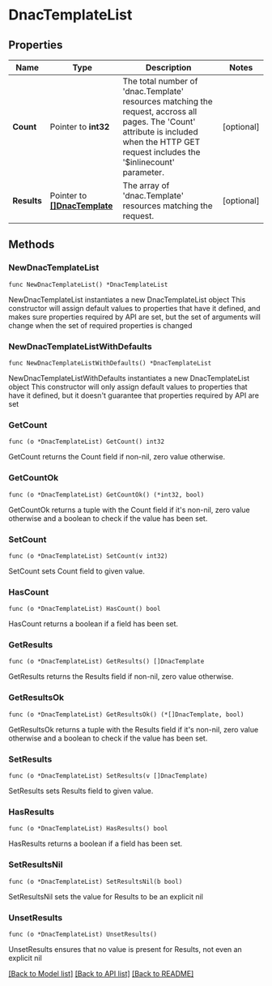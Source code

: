 # DnacTemplateList

## Properties

Name | Type | Description | Notes
------------ | ------------- | ------------- | -------------
**Count** | Pointer to **int32** | The total number of &#39;dnac.Template&#39; resources matching the request, accross all pages. The &#39;Count&#39; attribute is included when the HTTP GET request includes the &#39;$inlinecount&#39; parameter. | [optional] 
**Results** | Pointer to [**[]DnacTemplate**](DnacTemplate.md) | The array of &#39;dnac.Template&#39; resources matching the request. | [optional] 

## Methods

### NewDnacTemplateList

`func NewDnacTemplateList() *DnacTemplateList`

NewDnacTemplateList instantiates a new DnacTemplateList object
This constructor will assign default values to properties that have it defined,
and makes sure properties required by API are set, but the set of arguments
will change when the set of required properties is changed

### NewDnacTemplateListWithDefaults

`func NewDnacTemplateListWithDefaults() *DnacTemplateList`

NewDnacTemplateListWithDefaults instantiates a new DnacTemplateList object
This constructor will only assign default values to properties that have it defined,
but it doesn't guarantee that properties required by API are set

### GetCount

`func (o *DnacTemplateList) GetCount() int32`

GetCount returns the Count field if non-nil, zero value otherwise.

### GetCountOk

`func (o *DnacTemplateList) GetCountOk() (*int32, bool)`

GetCountOk returns a tuple with the Count field if it's non-nil, zero value otherwise
and a boolean to check if the value has been set.

### SetCount

`func (o *DnacTemplateList) SetCount(v int32)`

SetCount sets Count field to given value.

### HasCount

`func (o *DnacTemplateList) HasCount() bool`

HasCount returns a boolean if a field has been set.

### GetResults

`func (o *DnacTemplateList) GetResults() []DnacTemplate`

GetResults returns the Results field if non-nil, zero value otherwise.

### GetResultsOk

`func (o *DnacTemplateList) GetResultsOk() (*[]DnacTemplate, bool)`

GetResultsOk returns a tuple with the Results field if it's non-nil, zero value otherwise
and a boolean to check if the value has been set.

### SetResults

`func (o *DnacTemplateList) SetResults(v []DnacTemplate)`

SetResults sets Results field to given value.

### HasResults

`func (o *DnacTemplateList) HasResults() bool`

HasResults returns a boolean if a field has been set.

### SetResultsNil

`func (o *DnacTemplateList) SetResultsNil(b bool)`

 SetResultsNil sets the value for Results to be an explicit nil

### UnsetResults
`func (o *DnacTemplateList) UnsetResults()`

UnsetResults ensures that no value is present for Results, not even an explicit nil

[[Back to Model list]](../README.md#documentation-for-models) [[Back to API list]](../README.md#documentation-for-api-endpoints) [[Back to README]](../README.md)


